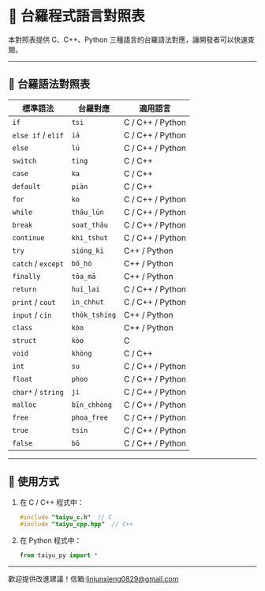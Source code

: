# 📜 台羅程式語言對照表

本對照表提供 C、C++、Python 三種語言的台羅語法對應，讓開發者可以快速查閱。

---

## 📝 **台羅語法對照表**

| **標準語法** | **台羅對應** | **適用語言** |
|-------------|-------------|--------------|
| `if`        | `tsi`       | C / C++ / Python |
| `else if` / `elif` | `iá`   | C / C++ / Python |
| `else`      | `lú`       | C / C++ / Python |
| `switch`    | `ting`     | C / C++ |
| `case`      | `ka`       | C / C++ |
| `default`   | `piàn`     | C / C++ |
| `for`       | `ko`       | C / C++ / Python |
| `while`     | `thâu_lūn` | C / C++ / Python |
| `break`     | `soat_thâu`| C / C++ / Python |
| `continue`  | `khì_tshut` | C / C++ / Python |
| `try`       | `sióng_kì` | C++ / Python |
| `catch` / `except` | `bô_hó` | C++ / Python |
| `finally`   | `tōa_mā`   | C++ / Python |
| `return`    | `huí_lai`  | C / C++ / Python |
| `print` / `cout` | `ìn_chhut` | C / C++ / Python |
| `input` / `cin` | `tho̍k_tshíng` | C++ / Python |
| `class`     | `kòo`      | C++ / Python |
| `struct`    | `kòo`      | C |
| `void`      | `khòng`    | C / C++ |
| `int`       | `su`       | C / C++ / Python |
| `float`     | `phoo`     | C / C++ / Python |
| `char*` / `string` | `ji` | C / C++ / Python |
| `malloc`    | `bīn_chhòng` | C / C++ / Python |
| `free`      | `phoa_free` | C / C++ / Python |
| `true`      | `tsin`     | C / C++ / Python |
| `false`     | `bô`       | C / C++ / Python |

---

## 📜 **使用方式**
1. 在 C / C++ 程式中：
   ```c
   #include "taiyu_c.h"  // C
   #include "taiyu_cpp.hpp"  // C++
   ```

2. 在 Python 程式中：
   ```python
   from taiyu_py import *
   ```

---

歡迎提供改進建議！信箱:linjunxieng0829@gmail.com

